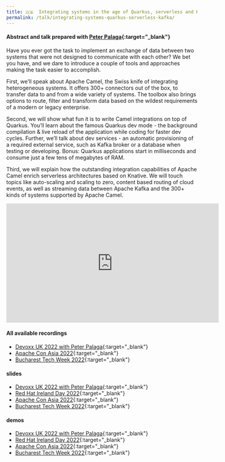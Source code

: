 ```yaml
---
title: 🇬🇧  Integrating systems in the age of Quarkus, serverless and Kafka
permalink: /talk/integrating-systems-quarkus-serverless-kafka/
---
```


#### Abstract and talk prepared with  [Peter Palaga](https://twitter.com/ppalaga){:target="_blank"}

Have you ever got the task to implement an exchange of data between two systems that were not designed to communicate with each other? We bet you have, and we dare to introduce a couple of tools and approaches making the task easier to accomplish.

First, we’ll speak about Apache Camel, the Swiss knife of integrating heterogeneous systems. It offers 300+ connectors out of the box, to transfer data to and from a wide variety of systems. The toolbox also brings options to route, filter and transform data based on the wildest requirements of a modern or legacy enterprise.

Second, we will show what fun it is to write Camel integrations on top of Quarkus. You’ll learn about the famous Quarkus dev mode - the background compilation & live reload of the application while coding for faster dev cycles. Further, we’ll talk about dev services - an automatic provisioning of a required external service, such as Kafka broker or a database when testing or developing. Bonus: Quarkus applications start in milliseconds and consume just a few tens of megabytes of RAM.

Third, we will explain how the outstanding integration capabilities of Apache Camel enrich serverless architectures based on Knative. We will touch topics like auto-scaling and scaling to zero, content based routing of cloud events, as well as streaming data between Apache Kafka and the 300+ kinds of systems supported by Apache Camel.

<iframe src="https://www.youtube.com/embed/wa5wRfHiCCg" width="560" height="315" frameborder="0"> </iframe>

#### All available recordings
- [Devoxx UK 2022 with Peter Palaga](https://youtu.be/wa5wRfHiCCg){:target="_blank"}
- [Apache Con Asia 2022](https://youtu.be/Owl9bOhPx8o){:target="_blank"}
- [Bucharest Tech Week 2022](https://youtu.be/9bgFJwC-cSE){:target="_blank"}

#### slides
- [Devoxx UK 2022 with Peter Palaga](https://peter.palaga.org/presentations/220511-devoxx-uk-camel/index.html){:target="_blank"}
- [Red Hat Ireland Day 2022](https://github.com/zbendhiba/zbendhiba.github.io/tree/main/assets/confs/2022/221122-RH-ireland-day.pdf){:target="_blank"}
- [Apache Con Asia 2022](https://github.com/zbendhiba/zbendhiba.github.io/tree/main/assets/confs/2022/20220729-apacheCon.pdf){:target="_blank"}
- [Bucharest Tech Week 2022](https://github.com/zbendhiba/zbendhiba.github.io/tree/main/assets/confs/2022/220617-bucharest-java-ceq.pdf){:target="_blank"}

#### demos
- [Devoxx UK 2022 with Peter Palaga](https://github.com/zbendhiba/telegram-kafka/tree/devoxx-uk-2022){:target="_blank"}
- [Red Hat Ireland Day 2022](https://github.com/zbendhiba/telegram-kafka/tree/221122-rh-ireland-day){:target="_blank"}
- [Apache Con Asia 2022](https://github.com/zbendhiba/telegram-kafka/tree/220729-apache-con){:target="_blank"}
- [Bucharest Tech Week 2022](https://github.com/zbendhiba/telegram-kafka/tree/220617-bucarest-java-summit){:target="_blank"}
